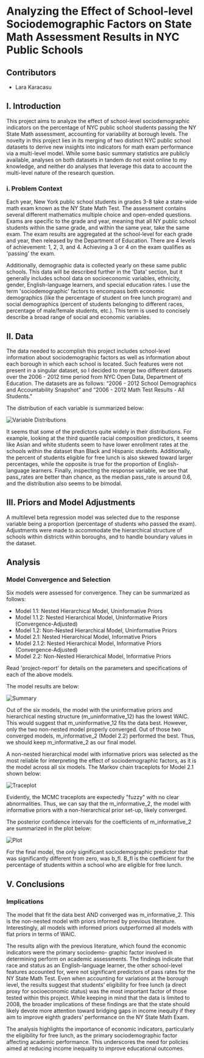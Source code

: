# Analyzing the Effect of School-level Sociodemographic Factors on State Math Assessment Results in NYC Public Schools

## Contributors
- Lara Karacasu

## I. Introduction

This project aims to analyze the effect of school-level sociodemographic indicators on the percentage of NYC public school students passing the NY State Math assessment, accounting for variability at borough levels. The novelty in this project lies in its merging of two distinct NYC public school datasets to derive new insights into indicators for math exam performance via a multi-level model. While some basic summary statistics are publicly available, analyses on both datasets in tandem do not exist online to my knowledge, and neither do analyses that leverage this data to account the multi-level nature of the research question.

### i. Problem Context

Each year, New York public school students in grades 3-8 take a state-wide math exam known as the NY State Math Test. The assessment contains several different mathematics multiple choice and open-ended questions. Exams are specific to the grade and year, meaning that all NY public school students within the same grade, and within the same year, take the same exam. The exam results are aggregated at the school-level for each grade and year, then released by the Department of Education. There are 4 levels of achievement: 1, 2, 3, and 4. Achieving a 3 or 4 on the exam qualifies as 'passing' the exam.

Additionally, demographic data is collected yearly on these same public schools. This data will be described further in the 'Data' section, but it generally includes school data on socioeconomic variables, ethnicity, gender, English-language learners, and special education rates. I use the term 'sociodemographic' factors to encompass both economic demographics (like the percentage of student on free lunch program) and social demographics (percent of students belonging to different races, percentage of male/female students, etc.). This term is used to concisely describe a broad range of social and economic variables.

## II. Data

The data needed to accomplish this project includes school-level information about sociodemographic factors as well as information about each borough in which each school is located. Such features were not present in a singular dataset, so I decided to merge two different datasets over the 2006 - 2012 time period from NYC Open Data, Department of Education. The datasets are as follows: “2006 - 2012 School Demographics and Accountability Snapshot” and “2006 - 2012 Math Test Results - All Students."

The distribution of each variable is summarized below:

![Variable Distributions](https://github.com/larakaracasu/Bayesian-Multilevel-Model/blob/main/images/bayesian-1.png)

It seems that some of the predictors quite widely in their distributions. For example, looking at the third
quantile racial composition predictors, it seems like Asian and white students seem to have lower enrollment
rates at the schools within the dataset than Black and Hispanic students. Additionally, the percent of
students eligible for free lunch is also skewed toward larger percentages, while the opposite is true for the
proportion of English-language learners. Finally, inspecting the response variable, we see that pass_rates are
better than chance, as the median pass_rate is around 0.6, and the distribution also seems to be bimodal.

## III. Priors and Model Adjustments

A multilevel beta regression model was selected due to the response variable being a proportion (percentage of students who passed the exam). Adjustments were made to accommodate the hierarchical structure of schools within districts within boroughs, and to handle boundary values in the dataset.

## Analysis

### Model Convergence and Selection

Six models were assessed for convergence. They can be summarized as follows:

- Model 1.1: Nested Hierarchical Model, Uninformative Priors
- Model 1.1.2: Nested Hierarchical Model, Uninformative Priors (Convergence-Adjusted)
- Model 1.2: Non-Nested Hierarchical Model, Uninformative Priors
- Model 2.1: Nested Hierarchical Model, Informative Priors
- Model 2.1.2: Nested Hierarchical Model, Informative Priors (Convergence-Adjusted)
- Model 2.2: Non-Nested Hierarchical Model, Informative Priors

Read 'project-report' for details on the parameters and specifications of each of the above models.

The model results are below:

![Summary](https://github.com/larakaracasu/Bayesian-Multilevel-Model/blob/main/images/bayesian-4.png)

Out of the six models, the model with the uninformative priors and hierarchical nesting structure (m_uninformative_12) has the lowest WAIC. This would suggest that m_uninformative_12 fits the data best. However, only the two non-nested model properly converged. Out of those two converged models, m_informative_2 (Model 2.2) performed the best. Thus, we should keep m_informative_2 as our final model.

A non-nested hierarchical model with informative priors was selected as the most reliable for interpreting the effect of sociodemographic factors, as it is the model across all six models. The Markov chain traceplots for Model 2.1 shown below:

![Traceplot](https://github.com/larakaracasu/Bayesian-Multilevel-Model/blob/main/images/bayesian-3.png)

Evidently, the MCMC traceplots are expectedly "fuzzy" with no clear abnormalities.
Thus, we can say that the m_informative_2, the model with informative priors with a non-hierarchical prior set-up, likely converged.

The posterior confidence intervals for the coefficients of m_informative_2 are summarized in the plot below:

![Plot](https://github.com/larakaracasu/Bayesian-Multilevel-Model/blob/main/images/bayesian-2.png)

For the final model, the only significant sociodemographic predictor that was significantly different from
zero, was b_fl. B_fl is the coefficient for the percentage of students within a school who are eligible for free
lunch.

## V. Conclusions

### Implications

The model that fit the data best AND converged was m_informative_2. This is
the non-nested model with priors informed by previous literature. Interestingly, all models with informed
priors outperformed all models with flat priors in terms of WAIC.

The results align with the previous literature, which found the economic indicators were the primary sociodemo-
graphic factor involved in determining perform on academic assessments. The findings indicate that race
and status as an English-language learner, the other school-level features accounted for, were not significant
predictors of pass rates for the NY State Math Test. Even when accounting for variations at the borough
level, the results suggest that students’ eligibility for free lunch (a direct proxy for socioeconomic status)
was the most important factor of those tested within this project. While keeping in mind that the data
is limited to 2008, the broader implications of these findings are that the state should likely devote more
attention toward bridging gaps in income inequity if they aim to improve eighth graders’ performance on
the NY State Math Exam.

The analysis highlights the importance of economic indicators, particularly the eligibility for free lunch, as the primary sociodemographic factor affecting academic performance. This underscores the need for policies aimed at reducing income inequality to improve educational outcomes.
